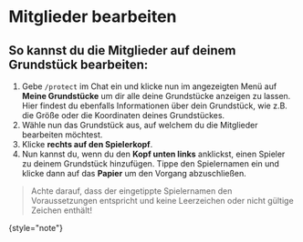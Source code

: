 # Mitglieder bearbeiten

## So kannst du die Mitglieder auf deinem Grundstück bearbeiten:

1. Gebe `/protect` im Chat ein und klicke nun im angezeigten Menü auf **Meine Grundstücke** um dir alle deine
   Grundstücke anzeigen zu lassen. Hier findest du ebenfalls Informationen über dein Grundstück, wie z.B. die Größe oder
   die Koordinaten deines Grundstückes.
2. Wähle nun das Grundstück aus, auf welchem du die Mitglieder bearbeiten möchtest.
3. Klicke **rechts auf den Spielerkopf**.
4. Nun kannst du, wenn du den **Kopf unten links** anklickst, einen Spieler zu deinem Grundstück hinzufügen. Tippe den
   Spielernamen ein und klicke dann auf das **Papier** um den Vorgang abzuschließen.

> Achte darauf, dass der eingetippte Spielernamen den Voraussetzungen entspricht und keine Leerzeichen oder nicht
> gültige Zeichen enthält!
>
{style="note"}